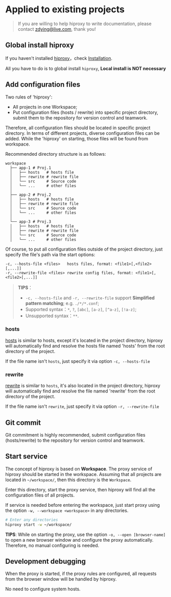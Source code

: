 # Applied to existing projects

> If you are willing to help hiproxy to write documentation, please contact zdying@live.com, thank you!

## Global install hiproxy

If you haven't installed [hiproxy](https://github.com/hiproxy/hiproxy)，check [Installation](installation.md).

All you have to do is to global install `hiproxy`, **Local install is NOT necessary**

## Add configuration files

Two rules of 'hiproxy':

* All projects in one Workspace;
* Put configuration files (hosts / rewrite) into specific project directory, submit them to the repository for version control and teamwork.

Therefore, all configuration files should be located in specific project directory. In terms of different projects, diverse configuration files can be added. While the 'hiproxy' on starting, those files will be found from workspace.

Recommended directory structure is as follows:

```
workspace
  ├── app-1 # Proj.1
  │   ├── hosts   # hosts file
  │   ├── rewrite # rewrite file
  │   └── src     # Source code
  │   └── ...     # other files
  │
  ├── app-2 # Proj.2
  │   ├── hosts   # hosts file
  │   ├── rewrite # rewrite file
  │   └── src     # Source code
  │   └── ...     # other files
  │
  └── app-3 # Proj.3
  │   ├── hosts   # hosts file
  │   ├── rewrite # rewrite file
  │   └── src     # Source code
  │   └── ...     # other files
```

Of course, to put all configuration files outside of the project directory, just specify the file's path via the start options:

```
-c, --hosts-file <files>   hosts files, format: <file1>[,<file2>[,...]]
-r, --rewrite-file <files> rewrite config files, format: <file1>[,<file2>[,...]]
```

> **TIPS**：
>
> * `-c, --hosts-file` and `-r, --rewrite-file` support **Simplified pattern matching**; e.g. `./*/*.conf`;
> * Supported syntax：`*`, `?`, `[abc]`, `[a-z]`, `[^a-z]`, `[!a-z]`;
> * Unsupported syntax：`**`.

### hosts

[hosts](../configuration/hosts.md) is similar to hosts, except it's located in the project directory, hiproxy will automatically find and resolve the hosts file named 'hosts' from the root directory of the project.

If the file name isn't `hosts`, just specify it via option `-c, --hosts-file`

### rewrite

[rewrite](../configuration/rewrite.md) is similar to `hosts`, it's also located in the project directory, hiproxy will automatically find and resolve the file named 'rewrite' from the root directory of the project.

If the file name isn't `rewrite`, just specify it via option `-r, --rewrite-file`

## Git commit

Git commitment is highly recommended, submit configuration files (hosts/rewrite) to the repository for version control and teamwork.

## Start service

The concept of hiproxy is based on **Workspace**. The proxy service of hiproxy should be started in the workspace. Assuming that all projects are located in `~/workspace/`, then this directory is the `Workspace`.

Enter this directory, start the proxy service, then hiproxy will find all the configuration files of all projects.

If service is needed before entering the workspace, just start proxy using the option `-w, --workspace <workspace>` in any directories.

```bash
# Enter any directories
hiproxy start -w ~/workspace/
```

**TIPS**: While on starting the proxy, use the option `-o, --open [browser-name]` to open a new browser window and configure the proxy automatically. Therefore, no manual configuring is needed.

## Development debugging

When the proxy is started, if the proxy rules are configured, all requests from the browser window will be handled by hiproxy.

No need to configure system hosts.
